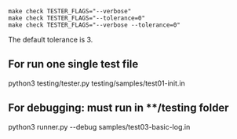 ```
make check TESTER_FLAGS="--verbose"
make check TESTER_FLAGS="--tolerance=0"
make check TESTER_FLAGS="--verbose --tolerance=0"
```
The default tolerance is 3.

## For run one single test file
python3 testing/tester.py testing/samples/test01-init.in

## For debugging: must run in **/testing folder
python3 runner.py --debug samples/test03-basic-log.in